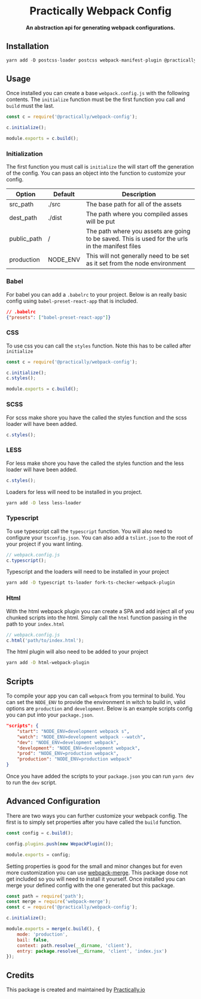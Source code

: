 <div align="center">
    <h1>Practically Webpack Config</h1>
    <p><strong>An abstraction api for generating webpack configurations.</strong></p>
</div>

## Installation

```js
yarn add -D postcss-loader postcss webpack-manifest-plugin @practically/webpack-config
```

## Usage

Once installed you can create a base `webpack.config.js` with the following
contents. The `initialize` function must be the first function you call and
`build` must the last.

```js
const c = require('@practically/webpack-config');

c.initialize();

module.exports = c.build();
```

### Initialization

The first function you must call is `initialize` the will start off the
generation of the config. You can pass an object into the function to
customize your config.

| Option      | Default  | Description                                                                                      |
| ----------- | -------- | ------------------------------------------------------------------------------------------------ |
| src_path    | ./src    | The base path for all of the assets                                                              |
| dest_path   | ./dist   | The path where you compiled asses will be put                                                    |
| public_path | /        | The path where you assets are going to be saved. This is used for the urls in the manifest files |
| production  | NODE_ENV | This will not generally need to be set as it set from the node environment                       |

### Babel

For babel you can add a `.babelrc` to your project. Below is an really basic
config using `babel-preset-react-app` that is included.

```json
// .babelrc
{"presets": ["babel-preset-react-app"]}
```

### CSS

To use css you can call the `styles` function. Note this has to be called after
`initialize`

```js
const c = require('@practically/webpack-config');

c.initialize();
c.styles();

module.exports = c.build();
```

### SCSS

For scss make shore you have the called the styles function and the scss
loader will have been added.

```js
c.styles();
```

### LESS

For less make shore you have the called the styles function and the less
loader will have been added.

```js
c.styles();
```

Loaders for less will need to be installed in you project.

```bash
yarn add -D less less-loader
```

### Typescript

To use typescript call the `typescript` function. You will also need to
configure your `tsconfig.json`. You can also add a `tslint.json` to the root of
your project if you want linting.

```js
// webpack.config.js
c.typescript();
```

Typescript and the loaders will need to be installed in your project

```bash
yarn add -D typescript ts-loader fork-ts-checker-webpack-plugin
```

### Html

With the html webpack plugin you can create a SPA and add inject all of you
chunked scripts into the html. Simply call the `html` function passing in the
path to your `index.html`

```js
// webpack.config.js
c.html('path/to/index.html');
```

The html plugin will also need to be added to your project

```bash
yarn add -D html-webpack-plugin 
```

## Scripts

To compile your app you can call `webpack` from you terminal to build. You can
set the `NODE_ENV` to provide the environment in witch to build in, valid
options are `production` and `development`. Below is an example scripts config
you can put into your `package.json`.

```json
"scripts": {
    "start": "NODE_ENV=development webpack s",
    "watch": "NODE_ENV=development webpack --watch",
    "dev": "NODE_ENV=development webpack",
    "development": "NODE_ENV=development webpack",
    "prod": "NODE_ENV=production webpack",
    "production": "NODE_ENV=production webpack"
}
```

Once you have added the scripts to your `package.json` you can run `yarn dev`
to run the `dev` script.

## Advanced Configuration

There are two ways you can further customize your webpack config. The first is
to simply set properties after you have called the `build` function.

```js
const config = c.build();

config.plugins.push(new WepackPlugin());

module.exports = config;
```

Setting properties is good for the small and minor changes but for even more
customization you can use
[webpack-merge](https://github.com/survivejs/webpack-merge). This package dose
not get included so you will need to install it yourself. Once installed you
can merge your defined config with the one generated but this package.

```js
const path = require('path');
const merge = require('webpack-merge');
const c = require('@practically/webpack-config');

c.initialize();

module.exports = merge(c.build(), {
    mode: 'production',
    bail: false,
    context: path.resolve(__dirname, 'client'),
    entry: package.resolve(__dirname, 'client', 'index.jsx')
});
```

## Credits

This package is created and maintained by [Practically.io](https://practically.io/)
